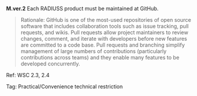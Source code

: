 
**M.ver.2** Each RADIUSS product must be maintained at GitHub.

> Rationale: GitHub is one of the most-used repositories of open source software that includes collaboration tools such as issue tracking, pull requests, and wikis. Pull requests allow project maintainers to review changes, comment, and iterate with developers before new features are committed to a code base. Pull requests and branching simplify management of large numbers of contributions (particularly contributions across teams) and they enable many features to be developed concurrently.

Ref: WSC 2.3, 2.4

Tag: Practical/Convenience technical restriction
